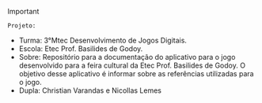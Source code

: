 
>[!Important]
 > `Projeto:`
>- Turma: 3°Mtec Desenvolvimento de Jogos Digitais.
>- Escola: Etec Prof. Basilides de Godoy.
>- Sobre: Repositório para a documentação do aplicativo para o jogo desenvolvido para a feira cultural da Etec Prof. Basilides de Godoy. O objetivo desse aplicativo é informar sobre as referências utilizadas para o jogo.
>- Dupla: Christian Varandas e Nicollas Lemes

